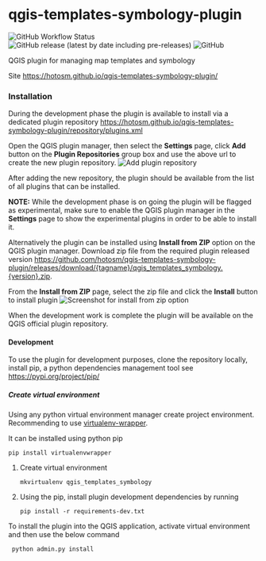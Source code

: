 # qgis-templates-symbology-plugin

![GitHub Workflow Status](https://img.shields.io/github/workflow/status/hotosm/qgis-templates-symbology-plugin/Continuous%20Integration)
![GitHub release (latest by date including pre-releases)](https://img.shields.io/github/v/release/hotosm/qgis-templates-symbology-plugin/?include_prereleases)
![GitHub](https://img.shields.io/github/license/hotosm/qgis-templates-symbology-plugin)

QGIS plugin for managing map templates and symbology

Site https://hotosm.github.io/qgis-templates-symbology-plugin/

### Installation

During the development phase the plugin is available to install via 
a dedicated plugin repository 
https://hotosm.github.io/qgis-templates-symbology-plugin/repository/plugins.xml

Open the QGIS plugin manager, then select the **Settings** page, click **Add** 
button on the **Plugin Repositories** group box and use the above url to create
the new plugin repository.
![Add plugin repository](docs/images/plugin_settings.png)

After adding the new repository, the plugin should be available from the list
of all plugins that can be installed.

**NOTE:** While the development phase is on going the plugin will be flagged as experimental, make
sure to enable the QGIS plugin manager in the **Settings** page to show the experimental plugins
in order to be able to install it.

Alternatively the plugin can be installed using **Install from ZIP** option on the 
QGIS plugin manager. Download zip file from the required plugin released version
https://github.com/hotosm/qgis-templates-symbology-plugin/releases/download/{tagname}/qgis_templates_symbology.{version}.zip.

From the **Install from ZIP** page, select the zip file and click the **Install** button to install
plugin
![Screenshot for install from zip option](docs/images/install_from_zip.png)

When the development work is complete the plugin will be available on the QGIS
official plugin repository.


#### Development 

To use the plugin for development purposes, clone the repository locally,
install pip, a python dependencies management tool see https://pypi.org/project/pip/

##### Create virtual environment

Using any python virtual environment manager create project environment. 
Recommending to use [virtualenv-wrapper](https://virtualenvwrapper.readthedocs.io/en/latest/).

It can be installed using python pip 

```
pip install virtualenvwrapper
```

 1. Create virtual environment

    ```
    mkvirtualenv qgis_templates_symbology
    ```

2. Using the pip, install plugin development dependencies by running 

    ```
    pip install -r requirements-dev.txt
   ```


To install the plugin into the QGIS application, activate virtual environment and then use the below command

```
 python admin.py install
```



